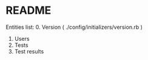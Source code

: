 # README

Entities list:
0. Version ( ./config/initializers/version.rb )
1. Users
2. Tests
3. Test results
